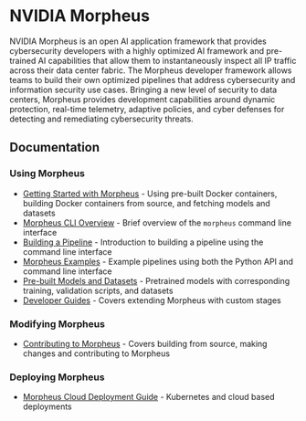 # NVIDIA Morpheus

NVIDIA Morpheus is an open AI application framework that provides cybersecurity developers with a highly optimized AI framework and pre-trained AI capabilities that allow them to instantaneously inspect all IP traffic across their data center fabric. The Morpheus developer framework allows teams to build their own optimized pipelines that address cybersecurity and information security use cases. Bringing a new level of security to data centers, Morpheus provides development capabilities around dynamic protection, real-time telemetry, adaptive policies, and cyber defenses for detecting and remediating cybersecurity threats.

## Documentation
### Using Morpheus
* [Getting Started with Morpheus](./docs/source/getting_started.md) - Using pre-built Docker containers, building Docker containers from source, and fetching models and datasets
* [Morpheus CLI Overview](./docs/source/basics/overview.rst) - Brief overview of the `morpheus` command line interface
* [Building a Pipeline](./docs/source/basics/building_a_pipeline.md) - Introduction to building a pipeline using the command line interface
* [Morpheus Examples](./docs/source/examples.md) - Example pipelines using both the Python API and command line interface
* [Pre-built Models and Datasets](./models/README.md) - Pretrained models with corresponding training, validation scripts, and datasets
* [Developer Guides](./docs/source/developer_guide/guides.md) - Covers extending Morpheus with custom stages


### Modifying Morpheus
* [Contributing to Morpheus](./docs/source/developer_guide/contributing.md) - Covers building from source, making changes and contributing to Morpheus

### Deploying Morpheus
* [Morpheus Cloud Deployment Guide](./docs/source/cloud_deployment_guide.md) - Kubernetes and cloud based deployments
